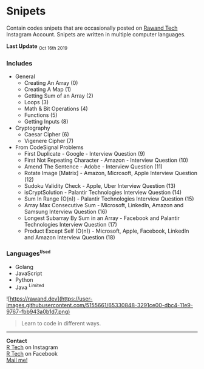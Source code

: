 # Snipets
Contain codes snipets  that are occasionally posted on  [Rawand Tech](https://instagram.com/rawandtech) Instagram Account.
Snipets are written in multiple computer languages.

<b>Last Update</b> 
<sub>Oct 16th 2019</sub>
### Includes
- General
    - Creating An Array (0)
    - Creating A Map (1)
    - Getting Sum of an Array (2)
    - Loops (3)
    - Math & Bit Operations (4)
    - Functions (5)
    - Getting Inputs (8)
- Cryptography 
    - Caesar Cipher (6)
    - Vigenere Cipher (7)
- From CodeSignal Problems
    - First Duplicate - Google - Interview Question (9)
    - First Not Repeating Character - Amazon - Interview Question (10)
    - Amend The Sentence - Adobe - Interview Question (11)
    - Rotate Image [Matrix] - Amazon, Microsoft, Apple Interview Question (12)
    - Sudoku Validity Check - Apple, Uber Interview Question (13)
    - isCryptSolution - Palantir Technologies Interview Question (14)
    - Sum In Range (O(n)) - Palantir Technologies Interview Question (15)
    - Array Max Consecutive Sum - Microsoft, LinkedIn, Amazon and Samsung Interview Question (16)
    - Longest Subarray By Sum in an Array - Facebook and Palantir Technologies Interview Question (17)
    - Product Except Self (O(n)) - Microsoft, Apple, Facebook, LinkedIn and Amazon Interview Question (18)
### Languages<sup>`Used`</sup>
- Golang
- JavaScript
- Python
- Java <sup>Limited</sup>


![https://rawand.dev](https://user-images.githubusercontent.com/5155661/65330848-3291ce00-dbc4-11e9-9767-fbb943a0b1d7.png)

> Learn to code in different ways.


----
<b>Contact</b></br>
[R Tech](https://instagram.com/rawandtech) on Instagram</br>
[R Tech](https://facebook.com/rawandtech) on Facebook</br>
[Mail me!](mailto:me@rawand.dev)
